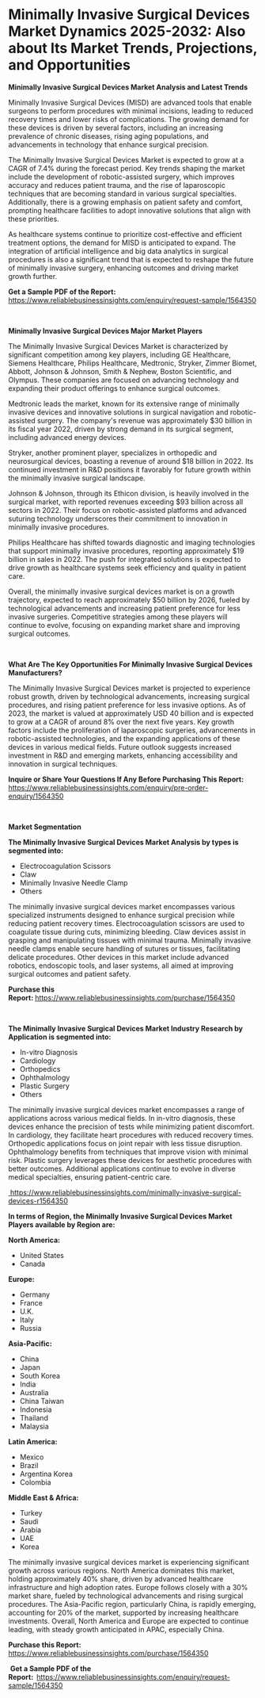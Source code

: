 <p><h1>Minimally Invasive Surgical Devices Market Dynamics 2025-2032: Also about Its Market Trends, Projections, and Opportunities</h1></p><p><strong>Minimally Invasive Surgical Devices Market Analysis and Latest Trends</strong></p>
<p><p>Minimally Invasive Surgical Devices (MISD) are advanced tools that enable surgeons to perform procedures with minimal incisions, leading to reduced recovery times and lower risks of complications. The growing demand for these devices is driven by several factors, including an increasing prevalence of chronic diseases, rising aging populations, and advancements in technology that enhance surgical precision. </p><p>The Minimally Invasive Surgical Devices Market is expected to grow at a CAGR of 7.4% during the forecast period. Key trends shaping the market include the development of robotic-assisted surgery, which improves accuracy and reduces patient trauma, and the rise of laparoscopic techniques that are becoming standard in various surgical specialties. Additionally, there is a growing emphasis on patient safety and comfort, prompting healthcare facilities to adopt innovative solutions that align with these priorities. </p><p>As healthcare systems continue to prioritize cost-effective and efficient treatment options, the demand for MISD is anticipated to expand. The integration of artificial intelligence and big data analytics in surgical procedures is also a significant trend that is expected to reshape the future of minimally invasive surgery, enhancing outcomes and driving market growth further.</p></p>
<p><strong>Get a Sample PDF of the Report:&nbsp;</strong> <a href="https://www.reliablebusinessinsights.com/enquiry/request-sample/1564350?utm_campaign=100&utm_medium=2&utm_source=Github&utm_content=ia&utm_term=14042025&utm_id=minimally-invasive-surgical-devices">https://www.reliablebusinessinsights.com/enquiry/request-sample/1564350</a></p>
<p>&nbsp;</p>
<p><strong>Minimally Invasive Surgical Devices Major Market Players</strong></p>
<p><p>The Minimally Invasive Surgical Devices Market is characterized by significant competition among key players, including GE Healthcare, Siemens Healthcare, Philips Healthcare, Medtronic, Stryker, Zimmer Biomet, Abbott, Johnson & Johnson, Smith & Nephew, Boston Scientific, and Olympus. These companies are focused on advancing technology and expanding their product offerings to enhance surgical outcomes.</p><p>Medtronic leads the market, known for its extensive range of minimally invasive devices and innovative solutions in surgical navigation and robotic-assisted surgery. The company's revenue was approximately $30 billion in its fiscal year 2022, driven by strong demand in its surgical segment, including advanced energy devices.</p><p>Stryker, another prominent player, specializes in orthopedic and neurosurgical devices, boasting a revenue of around $18 billion in 2022. Its continued investment in R&D positions it favorably for future growth within the minimally invasive surgical landscape.</p><p>Johnson & Johnson, through its Ethicon division, is heavily involved in the surgical market, with reported revenues exceeding $93 billion across all sectors in 2022. Their focus on robotic-assisted platforms and advanced suturing technology underscores their commitment to innovation in minimally invasive procedures.</p><p>Philips Healthcare has shifted towards diagnostic and imaging technologies that support minimally invasive procedures, reporting approximately $19 billion in sales in 2022. The push for integrated solutions is expected to drive growth as healthcare systems seek efficiency and quality in patient care.</p><p>Overall, the minimally invasive surgical devices market is on a growth trajectory, expected to reach approximately $50 billion by 2026, fueled by technological advancements and increasing patient preference for less invasive surgeries. Competitive strategies among these players will continue to evolve, focusing on expanding market share and improving surgical outcomes.</p></p>
<p>&nbsp;</p>
<p><strong>What Are The Key Opportunities For Minimally Invasive Surgical Devices Manufacturers?</strong></p>
<p><p>The Minimally Invasive Surgical Devices market is projected to experience robust growth, driven by technological advancements, increasing surgical procedures, and rising patient preference for less invasive options. As of 2023, the market is valued at approximately USD 40 billion and is expected to grow at a CAGR of around 8% over the next five years. Key growth factors include the proliferation of laparoscopic surgeries, advancements in robotic-assisted technologies, and the expanding applications of these devices in various medical fields. Future outlook suggests increased investment in R&D and emerging markets, enhancing accessibility and innovation in surgical techniques.</p></p>
<p><strong>Inquire or Share Your Questions If Any Before Purchasing This Report:</strong> <a href="https://www.reliablebusinessinsights.com/enquiry/pre-order-enquiry/1564350?utm_campaign=100&utm_medium=2&utm_source=Github&utm_content=ia&utm_term=14042025&utm_id=minimally-invasive-surgical-devices">https://www.reliablebusinessinsights.com/enquiry/pre-order-enquiry/1564350</a></p>
<p>&nbsp;</p>
<p><strong>Market Segmentation</strong></p>
<p><strong>The Minimally Invasive Surgical Devices Market Analysis by types is segmented into:</strong></p>
<p><ul><li>Electrocoagulation Scissors</li><li>Claw</li><li>Minimally Invasive Needle Clamp</li><li>Others</li></ul></p>
<p><p>The minimally invasive surgical devices market encompasses various specialized instruments designed to enhance surgical precision while reducing patient recovery times. Electrocoagulation scissors are used to coagulate tissue during cuts, minimizing bleeding. Claw devices assist in grasping and manipulating tissues with minimal trauma. Minimally invasive needle clamps enable secure handling of sutures or tissues, facilitating delicate procedures. Other devices in this market include advanced robotics, endoscopic tools, and laser systems, all aimed at improving surgical outcomes and patient safety.</p></p>
<p><strong>Purchase this Report:&nbsp;</strong><a href="https://www.reliablebusinessinsights.com/purchase/1564350?utm_campaign=100&utm_medium=2&utm_source=Github&utm_content=ia&utm_term=14042025&utm_id=minimally-invasive-surgical-devices">https://www.reliablebusinessinsights.com/purchase/1564350</a></p>
<p>&nbsp;</p>
<p><strong>The Minimally Invasive Surgical Devices Market Industry Research by Application is segmented into:</strong></p>
<p><ul><li>In-vitro Diagnosis</li><li>Cardiology</li><li>Orthopedics</li><li>Ophthalmology</li><li>Plastic Surgery</li><li>Others</li></ul></p>
<p><p>The minimally invasive surgical devices market encompasses a range of applications across various medical fields. In in-vitro diagnosis, these devices enhance the precision of tests while minimizing patient discomfort. In cardiology, they facilitate heart procedures with reduced recovery times. Orthopedic applications focus on joint repair with less tissue disruption. Ophthalmology benefits from techniques that improve vision with minimal risk. Plastic surgery leverages these devices for aesthetic procedures with better outcomes. Additional applications continue to evolve in diverse medical specialties, ensuring patient-centric care.</p></p>
<p><a href="https://www.reliablebusinessinsights.com/minimally-invasive-surgical-devices-r1564350?utm_campaign=100&utm_medium=2&utm_source=Github&utm_content=ia&utm_term=14042025&utm_id=minimally-invasive-surgical-devices">&nbsp;https://www.reliablebusinessinsights.com/minimally-invasive-surgical-devices-r1564350</a></p>
<p><strong>In terms of Region, the Minimally Invasive Surgical Devices Market Players available by Region are:</strong></p>
<p>
    <p> <strong> North America: </strong>
        <ul>
            <li>United States</li>
            <li>Canada</li>
        </ul>
        </p> 
    <p> <strong> Europe: </strong>
        <ul>
            <li>Germany</li>
            <li>France</li>
            <li>U.K.</li>
            <li>Italy</li>
            <li>Russia</li>
        </ul>
        </p> 
    <p> <strong> Asia-Pacific: </strong>
        <ul>
            <li>China</li>
            <li>Japan</li>
            <li>South Korea</li>
            <li>India</li>
            <li>Australia</li>
            <li>China Taiwan</li>
            <li>Indonesia</li>
            <li>Thailand</li>
            <li>Malaysia</li>
        </ul>
        </p> 
    <p> <strong> Latin America: </strong>
        <ul>
            <li>Mexico</li>
            <li>Brazil</li>
            <li>Argentina Korea</li>
            <li>Colombia</li>
        </ul>
        </p> 
    <p> <strong> Middle East & Africa: </strong>
        <ul>
            <li>Turkey</li>
            <li>Saudi</li>
            <li>Arabia</li>
            <li>UAE</li>
            <li>Korea</li>
        </ul>
    </p>
    </p>
<p><p>The minimally invasive surgical devices market is experiencing significant growth across various regions. North America dominates this market, holding approximately 40% share, driven by advanced healthcare infrastructure and high adoption rates. Europe follows closely with a 30% market share, fueled by technological advancements and rising surgical procedures. The Asia-Pacific region, particularly China, is rapidly emerging, accounting for 20% of the market, supported by increasing healthcare investments. Overall, North America and Europe are expected to continue leading, with steady growth anticipated in APAC, especially China.</p></p>
<p><strong>Purchase this Report: </strong><a href="https://www.reliablebusinessinsights.com/purchase/1564350?utm_campaign=100&utm_medium=2&utm_source=Github&utm_content=ia&utm_term=14042025&utm_id=minimally-invasive-surgical-devices">https://www.reliablebusinessinsights.com/purchase/1564350</a></p>
<p>&nbsp;<strong>Get a Sample PDF of the Report:&nbsp;&nbsp;</strong><a href="https://www.reliablebusinessinsights.com/enquiry/request-sample/1564350?utm_campaign=100&utm_medium=2&utm_source=Github&utm_content=ia&utm_term=14042025&utm_id=minimally-invasive-surgical-devices">https://www.reliablebusinessinsights.com/enquiry/request-sample/1564350</a></p>
<p><strong></strong></p>
<p><p></p><p></p><p></p></p>